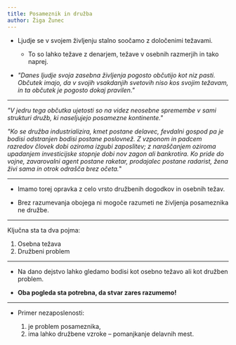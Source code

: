 ```yaml
---
title: Posameznik in družba
author: Žiga Žunec
---
```


- Ljudje se v svojem življenju stalno soočamo z določenimi težavami.

    - To so lahko težave z denarjem, težave v osebnih razmerjih in tako naprej.

- *"Danes ljudje svoja zasebna življenja pogosto občutijo kot niz pasti. Občutek imajo, da v svojih vsakdanjih svetovih niso kos svojim težavam, in ta občutek je pogosto dokaj pravilen."*

---

*"V jedru tega občutka ujetosti so na videz neosebne spremembe v sami strukturi družb, ki naseljujejo posamezne kontinente."*

*"Ko se družba industrializira, kmet postane delavec, fevdalni gospod pa je bodisi odstranjen bodisi postane poslovnež. Z vzponom in padcem razredov človek dobi oziroma izgubi zaposlitev; z naraščanjem oziroma upadanjem investicijske stopnje dobi nov zagon ali bankrotira. Ko pride do vojne, zavarovalni agent postane raketar, prodajalec postane radarist, žena živi sama in otrok odrašča brez očeta.*"

---

- Imamo torej opravka z celo vrsto družbenih dogodkov in osebnih težav.

- Brez razumevanja obojega ni mogoče razumeti ne življenja posameznika ne družbe.

---

Ključna sta ta dva pojma:

1. Osebna težava
2. Družbeni problem

---

- Na dano dejstvo lahko gledamo bodisi kot osebno težavo ali kot družben problem.

- **Oba pogleda sta potrebna, da stvar zares razumemo!**

---

- Primer nezaposlenosti:

    1. je problem posameznika,
    2. ima lahko družbene vzroke – pomanjkanje delavnih mest.
    
